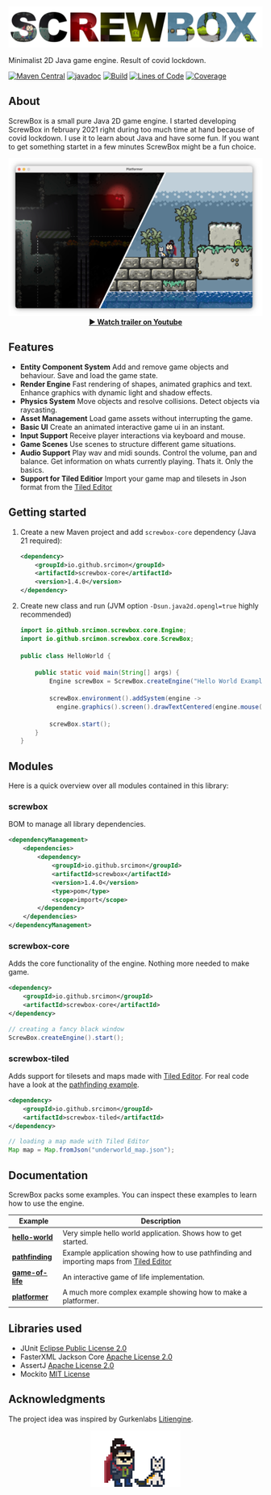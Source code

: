 ![Project Logo](docs/logo.png)

Minimalist 2D Java game engine. Result of covid lockdown.

[![Maven Central](https://img.shields.io/maven-central/v/io.github.srcimon/screwbox)](https://search.maven.org/artifact/io.github.srcimon/screwbox)
[![javadoc](https://javadoc.io/badge2/io.github.srcimon/screwbox-core/javadoc.svg)](https://javadoc.io/doc/io.github.srcimon/screwbox-core)
[![Build](https://github.com/srcimon/screwbox/actions/workflows/build.yml/badge.svg)](https://github.com/srcimon/screwbox/actions/workflows/build.yml)
[![Lines of Code](https://sonarcloud.io/api/project_badges/measure?project=srcimon_screwbox&metric=ncloc)](https://sonarcloud.io/summary/new_code?id=srcimon_screwbox)
[![Coverage](https://sonarcloud.io/api/project_badges/measure?project=srcimon_screwbox&metric=coverage)](https://sonarcloud.io/summary/new_code?id=srcimon_screwbox)

## About

ScrewBox is a small pure Java 2D game engine.
I started developing ScrewBox in february 2021 right during too much time at hand because of covid lockdown.
I use it to learn about Java and have some fun.
If you want to get something startet in a few minutes ScrewBox might be a fun choice.

<p align="center"><a href="https://www.youtube.com/watch?v=fg5MJDx78SQ)"><img alt="youtube trailer" src="docs/trailer-thumbnail.png"></a>
<br/><b><a href="https://www.youtube.com/watch?v=fg5MJDx78SQ)">▶ Watch trailer on Youtube</a></b></p>

## Features

- **Entity Component System** Add and remove game objects and behaviour. Save and load the game state.
- **Render Engine** Fast rendering of shapes, animated graphics and text. Enhance graphics with dynamic light and shadow effects.
- **Physics System** Move objects and resolve collisions. Detect objects via raycasting.
- **Asset Management** Load game assets without interrupting the game.
- **Basic UI** Create an animated interactive game ui in an instant.
- **Input Support** Receive player interactions via keyboard and mouse.
- **Game Scenes** Use scenes to structure different game situations.
- **Audio Support** Play wav and midi sounds. Control the volume, pan and balance. Get information on whats currently playing. Thats it. Only the basics.
- **Support for Tiled Editior** Import your game map and tilesets in Json format from
  the [Tiled Editor](https://www.mapeditor.org)

## Getting started

1. Create a new Maven project and add `screwbox-core` dependency (Java 21 required):

    ``` xml
    <dependency>
        <groupId>io.github.srcimon</groupId>
        <artifactId>screwbox-core</artifactId>
        <version>1.4.0</version>
    </dependency>
    ```

2. Create new class and run (JVM option `-Dsun.java2d.opengl=true` highly recommended)

    ``` java
    import io.github.srcimon.screwbox.core.Engine;
    import io.github.srcimon.screwbox.core.ScrewBox;
    
    public class HelloWorld {
    
        public static void main(String[] args) {
            Engine screwBox = ScrewBox.createEngine("Hello World Example");
    
            screwBox.environment().addSystem(engine ->
              engine.graphics().screen().drawTextCentered(engine.mouse().offset(), "HELLO WORLD!", 4));
    
            screwBox.start();
        }
    }
    ```

## Modules

Here is a quick overview over all modules contained in this library:

### screwbox

BOM to manage all library dependencies.

``` xml
<dependencyManagement>
    <dependencies>
        <dependency>
            <groupId>io.github.srcimon</groupId>
            <artifactId>screwbox</artifactId>
            <version>1.4.0</version>
            <type>pom</type>
            <scope>import</scope>
        </dependency>
    </dependencies>
</dependencyManagement>
```

### screwbox-core

Adds the core functionality of the engine. Nothing more needed to make game.

``` xml
<dependency>
    <groupId>io.github.srcimon</groupId>
    <artifactId>screwbox-core</artifactId>
</dependency>
```

``` java
// creating a fancy black window
ScrewBox.createEngine().start();
```

### screwbox-tiled

Adds support for tilesets and maps made with [Tiled Editor](https://www.mapeditor.org). For real code have a look at
the [pathfinding example](./examples/pathfinding).

``` xml
<dependency>
    <groupId>io.github.srcimon</groupId>
    <artifactId>screwbox-tiled</artifactId>
</dependency>
```

``` java
// loading a map made with Tiled Editor
Map map = Map.fromJson("underworld_map.json");
```

## Documentation

ScrewBox packs some examples. You can inspect these examples to learn how to use the engine.

| Example                                     | Description                                                                                                          |
|---------------------------------------------|----------------------------------------------------------------------------------------------------------------------| 
| **[hello-world](./examples/hello-world)**   | Very simple hello world application. Shows how to get started.                                                       |
| **[pathfinding](./examples/pathfinding)**   | Example application showing how to use pathfinding and importing maps from [Tiled Editor](https://www.mapeditor.org) |
| **[game-of-life](./examples/game-of-life)** | An interactive game of life implementation.                                                                          |
| **[platformer](./examples/platformer)**     | A much more complex example showing how to make a platformer.                                                        |

## Libraries used

- JUnit [Eclipse Public License 2.0](https://github.com/junit-team/junit5/blob/main/LICENSE.md)
- FasterXML Jackson Core [Apache License 2.0](https://github.com/FasterXML/jackson-core/blob/2.14/LICENSE)
- AssertJ [Apache License 2.0](https://github.com/assertj/assertj-core/blob/main/LICENSE.txt)
- Mockito [MIT License](https://github.com/mockito/mockito/blob/main/LICENSE)

## Acknowledgments

The project idea was inspired by Gurkenlabs [Litiengine](https://github.com/gurkenlabs/litiengine).

<p align="center"><img alt="super hero and cat standing next to each other" src="docs/outro.gif"></p>
